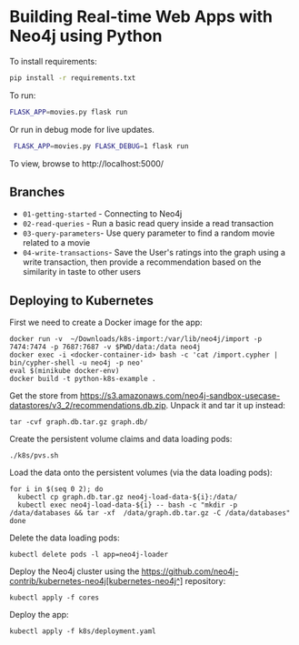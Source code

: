 # Building Real-time Web Apps with Neo4j using Python

To install requirements:
```bash
pip install -r requirements.txt
```

To run:
```bash
FLASK_APP=movies.py flask run
```
Or run in debug mode for live updates.
```bash
 FLASK_APP=movies.py FLASK_DEBUG=1 flask run
```
To view, browse to http://localhost:5000/


## Branches
- `01-getting-started` - Connecting to Neo4j
- `02-read-queries` - Run a basic read query inside a read transaction
- `03-query-parameters`- Use query parameter to find a random movie related to a movie
- `04-write-transactions`- Save the User's ratings into the graph using a write transaction, then provide a recommendation based on the similarity in taste to other users


## Deploying to Kubernetes

First we need to create a Docker image for the app:

```
docker run -v  ~/Downloads/k8s-import:/var/lib/neo4j/import -p 7474:7474 -p 7687:7687 -v $PWD/data:/data neo4j
docker exec -i <docker-container-id> bash -c 'cat /import.cypher | bin/cypher-shell -u neo4j -p neo'
eval $(minikube docker-env)
docker build -t python-k8s-example .
```

Get the store from https://s3.amazonaws.com/neo4j-sandbox-usecase-datastores/v3_2/recommendations.db.zip.
Unpack it and tar it up instead:

```
tar -cvf graph.db.tar.gz graph.db/
```

Create the persistent volume claims and data loading pods:

```
./k8s/pvs.sh
```

Load the data onto the persistent volumes (via the data loading pods):

```
for i in $(seq 0 2); do
  kubectl cp graph.db.tar.gz neo4j-load-data-${i}:/data/
  kubectl exec neo4j-load-data-${i} -- bash -c "mkdir -p /data/databases && tar -xf  /data/graph.db.tar.gz -C /data/databases"
done
```

Delete the data loading pods:

```
kubectl delete pods -l app=neo4j-loader
```

Deploy the Neo4j cluster using the https://github.com/neo4j-contrib/kubernetes-neo4j[kubernetes-neo4j^] repository:

```
kubectl apply -f cores
```

Deploy the app:

```
kubectl apply -f k8s/deployment.yaml
```
